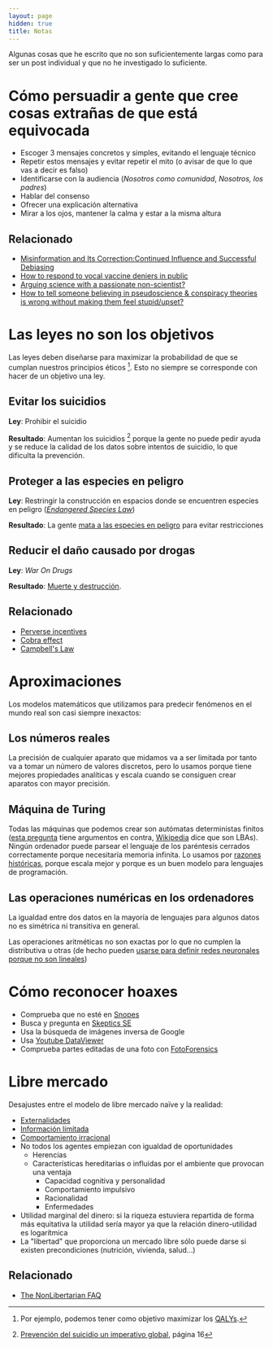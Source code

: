 ```yaml
---
layout: page
hidden: true
title: Notas
---
```


Algunas cosas que he escrito que no son suficientemente largas como para ser un post individual
y que no he investigado lo suficiente.

# Cómo persuadir a gente que cree cosas extrañas de que está equivocada

- Escoger 3 mensajes concretos y simples, evitando el lenguaje técnico
- Repetir estos mensajes y evitar repetir el mito (o avisar de que lo que vas a decir es falso)
- Identificarse con la audiencia (*Nosotros como comunidad*, *Nosotros, los padres*)
- Hablar del consenso
- Ofrecer una explicación alternativa
- Mirar a los ojos, mantener la calma y estar a la misma altura

## Relacionado

- [Misinformation and Its Correction:Continued Influence and Successful Debiasing](//dornsife.usc.edu/assets/sites/780/docs/12_pspi_lewandowsky_et_al_misinformation.pdf)
- [How to respond to vocal vaccine deniers in public](http://www.euro.who.int/__data/assets/pdf_file/0005/315761/Best-practice-guidance-respond-vocal-vaccine-deniers-public.pdf)
- [Arguing science with a passionate non-scientist?](https://interpersonal.stackexchange.com/questions/2883)
- [How to tell someone believing in pseudoscience & conspiracy theories is wrong without making them feel stupid/upset?](https://interpersonal.stackexchange.com/questions/7905)

# Las leyes no son los objetivos

Las leyes deben diseñarse para maximizar la probabilidad de que se cumplan nuestros principios éticos [^util]. Esto no siempre se corresponde con hacer de un objetivo una ley. 

## Evitar los suicidios

**Ley**: Prohibir el suicidio

**Resultado**: Aumentan los suicidios [^suic] porque la gente no puede pedir ayuda y se reduce la calidad de los datos sobre intentos de suicidio, lo que dificulta la prevención.

## Proteger a las especies en peligro

**Ley**: Restringir la construcción en espacios donde se encuentren especies en peligro ([*Endangered Species Law*](//en.wikipedia.org/wiki/Endangered_Species_Act))

**Resultado**: La gente [mata a las especies en peligro](http://www.nytimes.com/2008/01/20/magazine/20wwln-freak-t.html) para evitar restricciones

## Reducir el daño causado por drogas

**Ley**: *War On Drugs*

**Resultado**: [Muerte y destrucción](//www.youtube.com/watch?v=wJUXLqNHCaI).

## Relacionado

- [Perverse incentives](//en.wikipedia.org/wiki/Perverse_incentive)
- [Cobra effect](//en.wikipedia.org/wiki/Cobra_effect)
- [Campbell's Law](//en.wikipedia.org/wiki/Campbell%27s_law)


[^util]: Por ejemplo, podemos tener como objetivo maximizar los [QALYs](//en.wikipedia.org/wiki/Quality-adjusted_life_year).

[^suic]: [Prevención del suicidio un imperativo global](https://www.who.int/publications/i/item/9789241564779), página 16

# Aproximaciones

Los modelos matemáticos que utilizamos para predecir fenómenos en el mundo real son casi siempre inexactos:

## Los números reales

La precisión de cualquier aparato que midamos va a ser limitada  por tanto va
a tomar un número de valores discretos, pero lo usamos porque tiene mejores propiedades analíticas y escala cuando se consiguen crear aparatos con mayor precisión.

## Máquina de Turing

Todas las máquinas que podemos crear son autómatas deterministas finitos ([esta pregunta](//cstheory.stackexchange.com/questions/34398) tiene argumentos en contra, [Wikipedia](//en.wikipedia.org/wiki/Turing_machine#Comparison_with_real_machines) dice que son LBAs). Ningún ordenador puede parsear el lenguaje de los paréntesis cerrados correctamente porque necesitaría memoria infinita. Lo usamos por [razones históricas](//cstheory.stackexchange.com/questions/3650), porque escala mejor y porque es un buen modelo para lenguajes de programación.

## Las operaciones numéricas en los ordenadores

La igualdad entre dos datos en la mayoría de lenguajes para algunos datos no es simétrica ni transitiva en general. 

Las operaciones aritméticas no son exactas por lo que no cumplen la distributiva u otras (de hecho pueden [usarse para definir redes neuronales porque no son lineales](https://blog.openai.com/nonlinear-computation-in-linear-networks/))


# Cómo reconocer hoaxes

- Comprueba que no esté en [Snopes](http://www.snopes.com)
- Busca y pregunta en [Skeptics SE](//skeptics.stackexchange.com)
- Usa la búsqueda de imágenes inversa de Google
- Usa [Youtube DataViewer](//www.amnestyusa.org/citizenevidence)
- Comprueba partes editadas de una foto con [FotoForensics](http://fotoforensics.com)

# Libre mercado

Desajustes entre el modelo de libre mercado naïve y la realidad:

- [Externalidades](//en.wikipedia.org/wiki/Externality)
- [Información limitada](//en.wikipedia.org/wiki/Bounded_rationality)
- [Comportamiento irracional](//betterhumans.coach.me/cognitive-bias-cheat-sheet-55a472476b18)
- No todos los agentes empiezan con igualdad de oportunidades
  - Herencias
  - Características hereditarias o influidas por el ambiente que provocan una ventaja
    - Capacidad cognitiva y personalidad
    - Comportamiento impulsivo
    - Racionalidad
    - Enfermedades
- Utilidad marginal del dinero: si la riqueza estuviera repartida de forma más equitativa la utilidad sería mayor ya que la relación dinero-utilidad es logarítmica
- La "libertad" que proporciona un mercado libre sólo puede darse si existen precondiciones (nutrición, vivienda, salud…)

## Relacionado

- [The NonLibertarian FAQ](https://slatestarcodex.com/2017/02/22/repost-the-non-libertarian-faq/)
